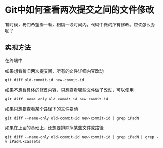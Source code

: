 # Git中如何查看两次提交之间的文件修改

有时候，我们希望看一看，相隔一段时间内，代码中做的所有修改。应该怎么办呢？

## 实现方法

在终端中

如果想看新旧两次提交间，所有的文件详细内容改动

```
git diff old-commit-id new-commit-id
```

如果不想看具体的修改内容，只想查看哪些文件做了改动，可以使用

```
git diff —name-only old-commit-id new-commit-id
```

如果只想要查看某个路径下的文件变动

```
git diff --name-only old-commit-id new-commit-id | grep iPadN
```

如果在上面的基础上，还想要排除掉某些文件或路径

```
git diff --name-only old-commit-id new-commit-id | grep iPadN | grep -v iPadN.xcassets
```

